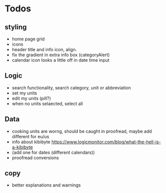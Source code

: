 # Todos

## styling
- home page grid
- icons
- header title and info icon, align. 
- fix the gradient in extra info box (categoryAlert)
- calendar icon looks a little off in date time input

## Logic
- search functionality, search category, unit or abbreviation
- set my units
- edit my units (pill?)
- when no units selaected, select all

## Data
- cooking units are worng, should be caught in proofread, maybe add different for eu/us
- info about kibibyte https://www.logicmonitor.com/blog/what-the-hell-is-a-kibibyte
- (add one for dates (different calendars))
- proofread conversions

## copy
- better explanations and warnings
